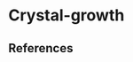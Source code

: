 # Crystal-growth

## References
[^1]: T. A. Witten & L. M. Sander, *Diffusion-Limited Aggregation, a Kinetic Critical Phenomenon*, Phys. Rev. Lett. 47, 1400–1403 (1981). [PDF](https://garfield.library.upenn.edu/classics1993/A1993KX31200001.pdf)
